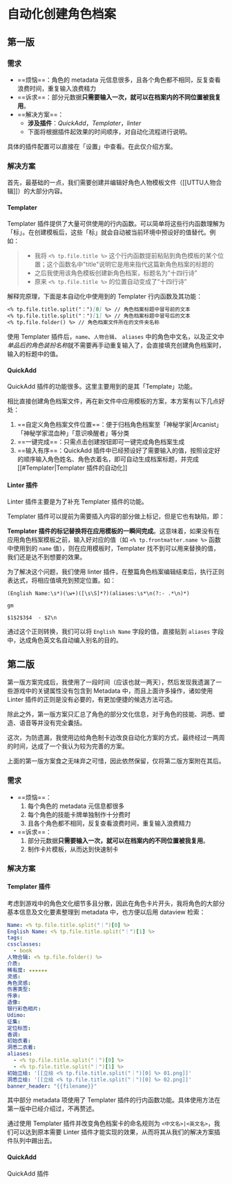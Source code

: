 # 自动化创建角色档案

## 第一版

### 需求

- ==烦恼==：角色的 metadata 元信息很多，且各个角色都不相同，反复查看浪费时间，重复输入浪费精力
- ==诉求==：部分元数据**只需要输入一次，就可以在档案内的不同位置被我复用**。
- ==解决方案==：
	- **涉及插件**：*QuickAdd*，*Templater*，*linter*
	- 下面将根据插件起效果的时间顺序，对自动化流程进行说明。

具体的插件配置可以直接在「设置」中查看。在此仅介绍方案。

### 解决方案

首先，最基础的一点，我们需要创建并编辑好角色人物模板文件（[[UTTU人物合辑]]）的大部分内容。

#### Templater

Templater 插件提供了大量可供使用的行内函数。可以简单将这些行内函数理解为「标」。在创建模板后，这些「标」就会自动被当前环境中预设好的值替代。例如：

> - 我将 `<% tp.file.title %>` 这个行内函数提前粘贴到角色模板的某个位置；这个函数名中"title"说明它是用来指代这篇新角色档案的标题的
> - 之后我使用该角色模板创建新角色档案，标题名为“十四行诗”
> - 原来 `<% tp.file.title %>` 的位置自动变成了“十四行诗”

解释完原理，下面是本自动化中使用到的 Templater 行内函数及其功能：

```md
<% tp.file.title.split("：")[0] %> // 角色档案标题中冒号前的文本
<% tp.file.title.split("：")[1] %> // 角色档案标题中冒号后的文本
<% tp.file.folder() %> // 角色档案文件所在的文件夹名称
```

使用 Templater 插件后，`name`、`人物合辑`、 `aliases` 中的角色中文名，以及正文中*单品后的角色装扮名称*就不需要再手动重复输入了，会直接填充创建角色档案时，输入的标题中的值。

#### QuickAdd

QuickAdd 插件的功能很多。这里主要用到的是其「Template」功能。

相比直接创建角色档案文件，再在新文件中应用模板的方案，本方案有以下几点好处：

1. ==自定义角色档案文件位置==：便于归档角色档案至「神秘学家|Arcanist」「神秘学家混血种」「意识唤醒者」等分类
2. ==一键完成==：只需点击创建按钮即可一键完成角色档案生成
3. ==输入有序==：QuickAdd 插件中已经预设好了需要输入的值，按照设定好的顺序输入角色姓名、角色衣着名，即可自动生成档案标题，并完成 [[#Templater|Templater 插件的自动化]]

#### Linter 插件

Linter 插件主要是为了补充 Templater 插件的功能。

Templater 插件可以提前为需要插入内容的部分做上标记，但是它也有缺陷，即：

**Templater 插件的标记替换将在应用模板的一瞬间完成**。这意味着，如果没有在应用角色档案模板之前，输入好对应的值（如 `<% tp.frontmatter.name %>` 函数中使用到的 `name` 值），则在应用模板时，Templater 找不到可以用来替换的值，我们还是达不到想要的效果。

为了解决这个问题，我们使用 linter 插件，在整篇角色档案编辑结束后，执行正则表达式，将相应值填充到预定位置。如：

```regex
(English Name:\s*)(\w+)([\s\S]*?)(aliases:\s*\n(?:- .*\n)*)

gm

$1$2$3$4  - $2\n
```

通过这个正则转换，我们可以将 `English Name` 字段的值，直接贴到 `aliases` 字段中，达成角色英文名自动编入别名的目的。

## 第二版

第一版方案完成后，我使用了一段时间（应该也就一两天），然后发现我遗漏了一些游戏中的关键属性没有包含到 Metadata 中，而且上面许多操作，诸如使用 Linter 插件的正则是没有必要的，有更加便捷的候选方法可选。

除此之外，第一版方案只汇总了角色的部分文化信息，对于角色的技能、洞悉、塑造、语音等并没有完全囊括。

这次，为防遗漏，我使用边给角色制卡边改良自动化方案的方式，最终经过一两周的时间，达成了一个我认为较为完善的方案。

上面的第一版方案食之无味弃之可惜，因此依然保留，仅将第二版方案附在其后。

### 需求

- ==烦恼==：
	1. 每个角色的 metadata 元信息都很多
	2. 每个角色的技能卡牌单独制作十分费时
	3. 且各个角色都不相同，反复查看浪费时间，重复输入浪费精力
- ==诉求==：
	1. 部分元数据**只需要输入一次，就可以在档案内的不同位置被我复用**。
	2. 制作卡片模板，从而达到快速制卡

### 解决方案

#### Templater 插件

考虑到游戏中的角色文化细节多且分散，因此在角色卡片开头，我将角色的大部分基本信息及文化要素整理到 metadata 中，也方便以后用 dataview 检索：

```yaml
Name: <% tp.file.title.split("｜")[0] %>
English Name: <% tp.file.title.split("｜")[1] %>
tags: 
cssclasses:
  - book
人物合辑: <% tp.file.folder() %>
介质: 
稀有度: ★★★★★★
灵感: 
角色灵感: 
伤害类型: 
传承: 
造像: 
银行彩色相片: 
Udimo: 
征集: 
定位标签: 
香调: 
初始衣着: 
洞悉二衣着: 
aliases:
  - <% tp.file.title.split("｜")[0] %>
  - <% tp.file.title.split("｜")[1] %>
初始立绘: '[[立绘 <% tp.file.title.split("｜")[0] %> 01.png]]'
洞悉立绘: '[[立绘 <% tp.file.title.split("｜")[0] %> 02.png]]'
banner_header: "{{filename}}"
```

其中部分 metadata 项使用了 Templater 插件的行内函数功能。具体使用方法在第一版中已经介绍过，不再赘述。

通过使用 Templater 插件并改变角色档案卡的命名规则为 `<中文名>|<英文名>`，我们可以达到原本需要 Linter 插件才能实现的效果，从而将其从我们的解决方案插件队列中踢出去。

#### QuickAdd
QuickAdd 插件